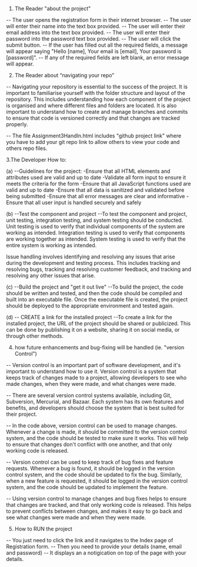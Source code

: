 1. The Reader "about the project"

-- The user opens the registration form in their internet browser. 
-- The user will enter their name into the text box provided.
-- The user will enter their email address into the text box provided.
-- The user will enter their password into the password text box provided.
-- The user will click the submit button.
-- If the user has filled out all the required fields, a message will appear saying "Hello [name], Your email is [email], Your password is [password]".
-- If any of the required fields are left blank, an error message will appear.




2. The Reader about “navigating your repo”

-- Navigating your repository is essential to the success of the project. It is important to familiarise yourself with the folder structure and layout of the repository. This includes understanding how each component of the project is organised and where different files and folders are located. It is also important to understand how to create and manage branches and commits to ensure that code is versioned correctly and that changes are tracked properly.

-- The file Assignment3HandIn.html includes "github project link" where you have to add your git repo link to allow others to view your code and others repo files.




3.The Developer How to: 

(a) --Guidelines for the project:
-Ensure that all HTML elements and attributes used are valid and up to date
-Validate all form input to ensure it meets the criteria for the form
-Ensure that all JavaScript functions used are valid and up to date
-Ensure that all data is sanitized and validated before being submitted
-Ensure that all error messages are clear and informative
-Ensure that all user input is handled securely and safely


(b) --Test the component and project
--To test the component and project, unit testing, integration testing, and system testing should be conducted. Unit testing is used to verify that individual components of the system are working as intended. Integration testing is used to verify that components are working together as intended. System testing is used to verify that the entire system is working as intended.

Issue handling involves identifying and resolving any issues that arise during the development and testing process. This includes tracking and resolving bugs, tracking and resolving customer feedback, and tracking and resolving any other issues that arise.


(c) --Build the project and "get it out live"
--To build the project, the code should be written and tested, and then the code should be compiled and built into an executable file. Once the executable file is created, the project should be deployed to the appropriate environment and tested again.

(d) -- CREATE a link for the installed project
--To create a link for the installed project, the URL of the project should be shared or publicized. This can be done by publishing it on a website, sharing it on social media, or through other methods.




4. how future enhancements and bug-fixing will be handled (ie. "version Control")

-- Version control is an important part of software development, and it's important to understand how to use it. Version control is a system that keeps track of changes made to a project, allowing developers to see who made changes, when they were made, and what changes were made. 

-- There are several version control systems available, including Git, Subversion, Mercurial, and Bazaar. Each system has its own features and benefits, and developers should choose the system that is best suited for their project.

-- In the code above, version control can be used to manage changes. Whenever a change is made, it should be committed to the version control system, and the code should be tested to make sure it works. This will help to ensure that changes don't conflict with one another, and that only working code is released.

-- Version control can be used to keep track of bug fixes and feature requests. Whenever a bug is found, it should be logged in the version control system, and the code should be updated to fix the bug. Similarly, when a new feature is requested, it should be logged in the version control system, and the code should be updated to implement the feature.

-- Using version control to manage changes and bug fixes helps to ensure that changes are tracked, and that only working code is released. This helps to prevent conflicts between changes, and makes it easy to go back and see what changes were made and when they were made.



5. How to RUN the project

-- You just need to click the link and it navigates to the Index page of Registration form.
-- Then you need to provide your details (name, email and password)
-- It displays an a notigication on top of the page with your details.

